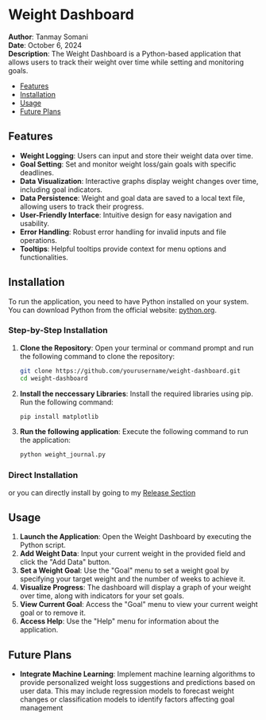 # Weight Dashboard

**Author**: Tanmay Somani  
**Date**: October 6, 2024  
**Description**: The Weight Dashboard is a Python-based application that allows users to track their weight over time while setting and monitoring goals. 

- [Features](#features)
- [Installation](#installation)
- [Usage](#usage)
- [Future Plans](#Futureplans)

## Features

- **Weight Logging**: Users can input and store their weight data over time.
- **Goal Setting**: Set and monitor weight loss/gain goals with specific deadlines.
- **Data Visualization**: Interactive graphs display weight changes over time, including goal indicators.
- **Data Persistence**: Weight and goal data are saved to a local text file, allowing users to track their progress.
- **User-Friendly Interface**: Intuitive design for easy navigation and usability.
- **Error Handling**: Robust error handling for invalid inputs and file operations.
- **Tooltips**: Helpful tooltips provide context for menu options and functionalities.

## Installation

To run the application, you need to have Python installed on your system. You can download Python from the official website: [python.org](https://www.python.org/downloads/).

### Step-by-Step Installation

1. **Clone the Repository**:
   Open your terminal or command prompt and run the following command to clone the repository:

   ```bash
   git clone https://github.com/yourusername/weight-dashboard.git
   cd weight-dashboard
   ```
2. **Install the neccessary Libraries**:
   Install the required libraries using pip. Run the following command:
   ```bash
   pip install matplotlib
   ```
3. **Run the following application**:
   Execute the following command to run the application:
   ```bash
   python weight_journal.py
   ```
### Direct Installation
or you can directly install by going to my [Release Section](https://github.com/Tanmay-Somani/Weight_ml/releases)

## Usage

1. **Launch the Application**: Open the Weight Dashboard by executing the Python script.
2. **Add Weight Data**: Input your current weight in the provided field and click the "Add Data" button.
3. **Set a Weight Goal**: Use the "Goal" menu to set a weight goal by specifying your target weight and the number of weeks to achieve it.
4. **Visualize Progress**: The dashboard will display a graph of your weight over time, along with indicators for your set goals.
5. **View Current Goal**: Access the "Goal" menu to view your current weight goal or to remove it.
6. **Access Help**: Use the "Help" menu for information about the application.

## Future Plans
- **Integrate Machine Learning**: Implement machine learning algorithms to provide personalized weight loss suggestions and predictions based on user data. This may include regression models to forecast weight changes or classification models to identify factors affecting goal management


